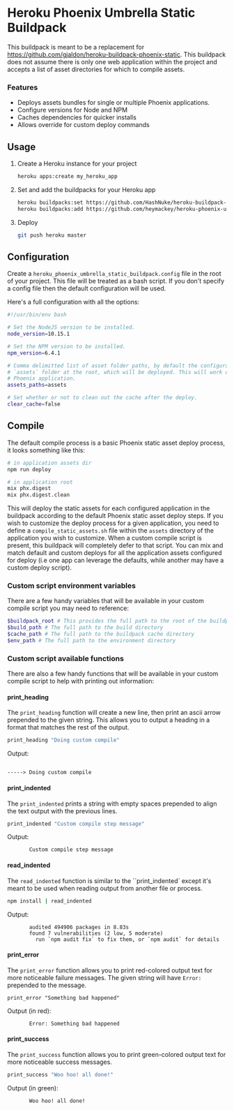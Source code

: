 Heroku Phoenix Umbrella Static Buildpack
========================================

This buildpack is meant to be a replacement for https://github.com/gjaldon/heroku-buildpack-phoenix-static. This buildpack does not assume there is only one web application within the project and accepts a list of asset directories for which to compile assets.

### Features
* Deploys assets bundles for single or multiple Phoenix applications.
* Configure versions for Node and NPM
* Caches dependencies for quicker installs
* Allows override for custom deploy commands

Usage
-----

1. Create a Heroku instance for your project
    ```sh
    heroku apps:create my_heroku_app
    ```
2. Set and add the buildpacks for your Heroku app
    ```sh
    heroku buildpacks:set https://github.com/HashNuke/heroku-buildpack-elixir
    heroku buildpacks:add https://github.com/heymackey/heroku-phoenix-umbrella-static-buildpack
    ```
3. Deploy
    ```sh
    git push heroku master
    ```

Configuration
-------------
Create a `heroku_phoenix_umbrella_static_buildpack.config` file in the root of your project. This file will be treated as a bash script. If you don't specify a config file then the default configuration will be used.

Here's a full configuration with all the options:

```sh
#!/usr/bin/env bash

# Set the NodeJS version to be installed.
node_version=10.15.1

# Set the NPM version to be installed.
npm_version=6.4.1

# Comma delimitted list of asset folder paths, by default the configuration assumes there is an 
# `assets` folder at the root, which will be deployed. This will work out-of-the-box for a vanilla
# Phoenix application.
assets_paths=assets

# Set whether or not to clean out the cache after the deploy.
clear_cache=false

```

Compile
-------

The default compile process is a basic Phoenix static asset deploy process, it looks something like this:

```sh
# in application assets dir
npm run deploy

# in application root
mix phx.digest
mix phx.digest.clean

```

This will deploy the static assets for each configured application in the buildpack according to the default Phoenix static asset deploy steps. If you wish to customize the deploy process for a given application, you need to define a `compile_static_assets.sh` file within the `assets` directory of the application you wish to customize. When a custom compile script is present, this buildpack will completely defer to that script. You can mix and match default and custom deploys for all the application assets configured for deploy (i.e one app can leverage the defaults, while another may have a custom deploy script).

### Custom script environment variables

There are a few handy variables that will be available in your custom compile script you may need to reference:

```sh
$buildpack_root # This provides the full path to the root of the buildpack
$build_path # The full path to the build directory
$cache_path # The full path to the buildpack cache directory
$env_path # The full path to the environment directory
```

### Custom script available functions

There are also a few handy functions that will be available in your custom compile script to help with printing out information:

#### print_heading

The `print_heading` function will create a new line, then print an ascii arrow prepended to the given string. This allows you to output a heading in a format that matches the rest of the output.

```sh
print_heading "Doing custom compile"
```

Output:

```

-----> Doing custom compile
```

#### print_indented

The `print_indented` prints a string with empty spaces prepended to align the text output with the previous lines.

```sh
print_indented "Custom compile step message"
```

Output:

```
       Custom compile step message
```

#### read_indented

The `read_indented` function is similar to the ``print_indented` except it's meant to be used when reading output from another file or process.

```sh
npm install | read_indented
```

Output:

```
       audited 494906 packages in 8.83s
       found 7 vulnerabilities (2 low, 5 moderate)
         run `npm audit fix` to fix them, or `npm audit` for details

```

#### print_error

The `print_error` function allows you to print red-colored output text for more noticeable failure messages. The given string will have `Error: ` prepended to the message.

```sg
print_error "Something bad happened"
```

Output (in red):

```
       Error: Something bad happened
```

#### print_success

The `print_success` function allows you to print green-colored output text for more noticeable success messages.

```sh
print_success "Woo hoo! all done!"
```

Output (in green):

```
       Woo hoo! all done!
```